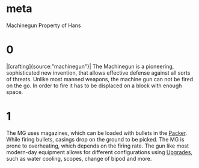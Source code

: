 # meta
Machinegun
Property of Hans
# 0
|[crafting]{source:"machinegun"}|
The Machinegun is a pioneering, sophisticated new invention, that allows effective defense against all sorts of threats. Unlike most manned weapons, the machine gun can not be fired on the go. In order to fire it has to be displaced on a block with enough space.
# 1
The MG uses magazines, which can be loaded with bullets in the [Packer](packer.md). While firing bullets, casings drop on the ground to be picked. The MG is prone to overheating, which depends on the firing rate. The gun like most modern-day equipment allows for different configurations using [Upgrades](weapon_upgrades), such as water cooling, scopes, change of bipod and more.
